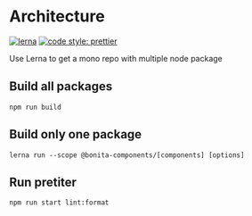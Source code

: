 # Architecture

[![lerna](https://img.shields.io/badge/maintained%20with-lerna-cc00ff.svg)](https://lerna.js.org/)
[![code style: prettier](https://img.shields.io/badge/code_style-prettier-ff69b4.svg?style=flat-square)](https://github.com/prettier/prettier)

Use Lerna to get a mono repo with multiple node package

## Build all packages

    npm run build
    
    
## Build only one package

    lerna run --scope @bonita-components/[components] [options]
    
    
## Run pretiter

    npm run start lint:format